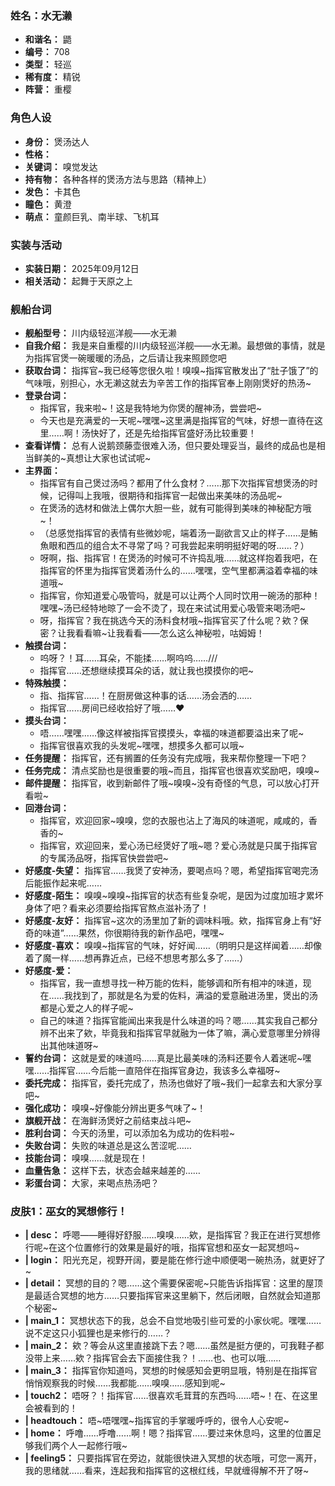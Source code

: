 ### 姓名：水无濑
* **和谐名：** 鼯
* **编号：** 708
* **类型：** 轻巡
* **稀有度：** 精锐
* **阵营：** 重樱


### 角色人设
* **身份：** 煲汤达人
* **性格：** 
* **关键词：** 嗅觉发达
* **持有物：** 各种各样的煲汤方法与思路（精神上）
* **发色：** 卡其色
* **瞳色：** 黄澄
* **萌点：** 童颜巨乳、南半球、飞机耳


### 实装与活动
* **实装日期：** 2025年09月12日
* **相关活动：** 起舞于天原之上


### 舰船台词
* **舰船型号：** 川内级轻巡洋舰——水无濑
* **自我介绍：** 我是来自重樱的川内级轻巡洋舰——水无濑。最想做的事情，就是为指挥官煲一碗暖暖的汤品，之后请让我来照顾您吧
* **获取台词：** 指挥官~我已经等您很久啦！嗅嗅~指挥官散发出了“肚子饿了”的气味哦，别担心，水无濑这就去为辛苦工作的指挥官奉上刚刚煲好的热汤~
* **登录台词：**
  * 指挥官，我来啦~！这是我特地为你煲的醒神汤，尝尝吧~
  * 今天也是充满爱的一天呢~嘿嘿~这里满是指挥官的气味，好想一直待在这里……啊！汤快好了，还是先给指挥官盛好汤比较重要！
* **查看详情：** 总有人说鹅颈藤壶很难入汤，但只要处理妥当，最终的成品也是相当鲜美的~真想让大家也试试呢~
* **主界面：**
  * 指挥官有自己煲过汤吗？都用了什么食材？……那下次指挥官想煲汤的时候，记得叫上我哦，很期待和指挥官一起做出来美味的汤品呢~
  * 在煲汤的选材和做法上偶尔大胆一些，就有可能得到美味的神秘配方哦~！
  * （总感觉指挥官的表情有些微妙呢，端着汤一副欲言又止的样子……是鮪魚眼和西瓜的组合太不寻常了吗？可我尝起来明明挺好喝的呀……？）
  * 呀啊，指、指挥官！在煲汤的时候可不许捣乱哦……就这样抱着我吧，在指挥官的怀里为指挥官煲着汤什么的……嘿嘿，空气里都满溢着幸福的味道哦~
  * 指挥官，你知道爱心吸管吗，就是可以让两个人同时饮用一碗汤的那种！嘿嘿~汤已经特地晾了一会不烫了，现在来试试用爱心吸管来喝汤吧~
  * 呀，指挥官？我在挑选今天的汤料食材哦~指挥官买了什么呢？欸？保密？让我看看嘛~让我看看——怎么这么神秘啦，咕姆姆！
* **触摸台词：**
  * 呜呀？！耳……耳朵，不能揉……啊呜呜……///
  * 指挥官……还想继续摸耳朵的话，就让我也摸摸你的吧~
* **特殊触摸：**
  * 指、指挥官……！在厨房做这种事的话……汤会洒的……
  * 指挥官……房间已经收拾好了哦……♥
* **摸头台词：**
  * 唔……嘿嘿……像这样被指挥官摸摸头，幸福的味道都要溢出来了呢~
  * 指挥官很喜欢我的头发呢~嘿嘿，想摸多久都可以哦~
* **任务提醒：** 指挥官，还有搁置的任务没有完成哦，我来帮你整理一下吧？
* **任务完成：** 清点奖励也是很重要的哦~而且，指挥官也很喜欢奖励吧，嗅嗅~
* **邮件提醒：** 指挥官，收到新邮件了哦~嗅嗅~没有奇怪的气息，可以放心打开看啦~
* **回港台词：**
  * 指挥官，欢迎回家~嗅嗅，您的衣服也沾上了海风的味道呢，咸咸的，香香的~
  * 指挥官，欢迎回来，爱心汤已经煲好了哦~嗯？爱心汤就是只属于指挥官的专属汤品呀，指挥官快尝尝吧~
* **好感度-失望：** 指挥官……我煲了安神汤，要喝点吗？嗯，希望指挥官喝完汤后能振作起来呢……
* **好感度-陌生：** 嗅嗅~嗅嗅~指挥官的状态有些复杂呢，是因为过度加班才累坏身体了吧？看来必须要给指挥官熬点滋补汤了！
* **好感度-友好：** 指挥官~这次的汤里加了新的调味料哦。欸，指挥官身上有“好奇的味道”……果然，你很期待我的新作品吧，嘿嘿~
* **好感度-喜欢：** 嗅嗅~指挥官的气味，好好闻……（明明只是这样闻着……却像着了魔一样……想再靠近点，已经不想思考那么多了……）
* **好感度-爱：**
  * 指挥官，我一直想寻找一种万能的佐料，能够调和所有相冲的味道，现在……我找到了，那就是名为爱的佐料，满溢的爱意融进汤里，煲出的汤都是心爱之人的样子呢~
  * 自己的味道？指挥官能闻出来我是什么味道的吗？嗯……其实我自己都分辨不出来了欸，毕竟我和指挥官早就融为一体了嘛，满心爱意哪里分辨得出其他味道呀~
* **誓约台词：** 这就是爱的味道吗……真是比最美味的汤料还要令人着迷呢~嘿嘿……指挥官……今后能一直陪伴在指挥官身边，我该多么幸福呀~
* **委托完成：** 指挥官，委托完成了，热汤也做好了哦~我们一起拿去和大家分享吧~
* **强化成功：** 嗅嗅~好像能分辨出更多气味了~！
* **旗舰开战：** 在海鲜汤煲好之前结束战斗吧~
* **胜利台词：** 今天的汤里，可以添加名为成功的佐料啦~
* **失败台词：** 失败的味道总是这么苦涩呢……
* **技能台词：** 嗅嗅……就是现在！
* **血量告急：** 这样下去，状态会越来越差的……
* **彩蛋台词：** 大家，来喝点热汤吧？


### 皮肤1：巫女的冥想修行！
* **| desc：** 呼嗯——睡得好舒服……嗅嗅……欸，是指挥官？我正在进行冥想修行呢~在这个位置修行的效果是最好的哦，指挥官想和巫女一起冥想吗~
* **| login：** 阳光充足，视野开阔，要是能在修行途中顺便喝一碗热汤，就更好了~
* **| detail：** 冥想的目的？嗯……这个需要保密呢~只能告诉指挥官：这里的屋顶是最适合冥想的地方……只要指挥官来这里躺下，然后闭眼，自然就会知道那个秘密~
* **| main_1：** 冥想状态下的我，总会不自觉地吸引些可爱的小家伙呢。嘿嘿……说不定这只小狐狸也是来修行的……？
* **| main_2：** 欸？等会从这里直接跳下去？嗯……虽然是挺方便的，可我鞋子都没带上来……欸？指挥官会去下面接住我？！……也、也可以哦……
* **| main_3：** 指挥官你知道吗，冥想的时候感知会更明显哦，特别是在指挥官悄悄观察我的时候……我都能……嗅嗅……感知到呢~
* **| touch2：** 唔呀？！指挥官……很喜欢毛茸茸的东西吗……唔~！在、在这里会被看到的！
* **| headtouch：** 唔~唔嘿嘿~指挥官的手掌暖呼呼的，很令人心安呢~
* **| home：** 呼噜……呼噜……啊！嗯？指挥官……要过来休息吗，这里的位置足够我们两个人一起修行哦~
* **| feeling5：** 只要指挥官在旁边，就能很快进入冥想的状态哦，可您一离开，我的思绪就……看来，连起我和指挥官的这根红线，早就缠得解不开了呀~
